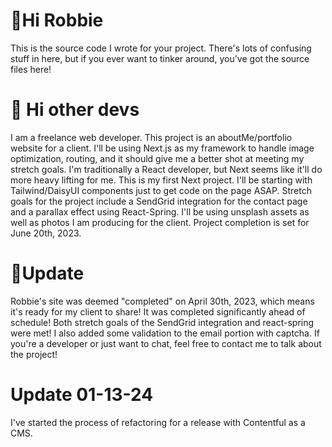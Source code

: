 # 👋Hi Robbie

This is the source code I wrote for your project. There's lots of confusing stuff in here, but if you ever want to tinker around, you've got the source files here!

# 👋 Hi other devs

I am a freelance web developer. This project is an aboutMe/portfolio website for a client. I'll be using Next.js as my framework to handle image optimization, routing, and it should give me a better shot at meeting my stretch goals. I'm traditionally a React developer, but Next seems like it'll do more heavy lifting for me. This is my first Next project. I'll be starting with Tailwind/DaisyUI components just to get code on the page ASAP. Stretch goals for the project include a SendGrid integration for the contact page and a parallax effect using React-Spring. I'll be using unsplash assets as well as photos I am producing for the client. Project completion is set for June 20th, 2023.

# 🥂Update
Robbie's site was deemed "completed" on April 30th, 2023, which means it's ready for my client to share! It was completed significantly ahead of schedule! Both stretch goals of the SendGrid integration and react-spring were met! I also added some validation to the email portion with captcha. If you're a developer or just want to chat, feel free to contact me to talk about the project!

# Update 01-13-24
I've started the process of refactoring for a release with Contentful as a CMS.